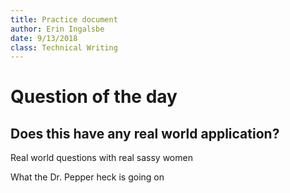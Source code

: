 ```yaml
---
title: Practice document
author: Erin Ingalsbe
date: 9/13/2018
class: Technical Writing
---
```


# Question of the day
## Does this have any real world application?
Real world questions with real sassy women

What the Dr. Pepper heck is going on
